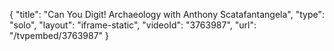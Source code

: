 {
    "title": "Can You Digit! Archaeology with Anthony Scatafantangela",
    "type": "solo",
    "layout": "iframe-static",
    "videoId": "3763987",
    "url": "\/tvpembed\/3763987"
}
